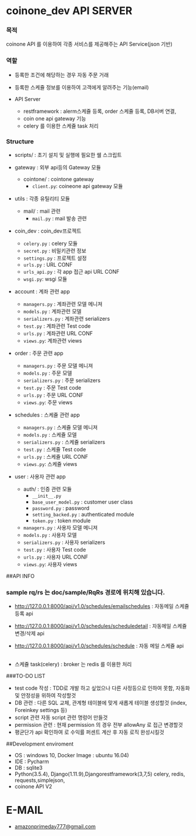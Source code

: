 # coinone_dev API SERVER

### 목적
coinone API 를 이용하여 각종 서비스를 제공해주는 API Service(json 기반)

### 역할

 - 등록한 조건에 해당하는 경우 자동 주문 거래
 - 등록한 스케쥴 정보를 이용하여 고객에게 알려주는 기능(email)
 
 - API Server      
    - restframework : alerm스케쥴 등록, order 스케쥴 등록, DB서버 연결,
    - coin one api gateway 기능
    - celery 를 이용한 스케쥴 task 처리
  

### Structure
- scripts/ : 초기 설치 및 실행에 필요한 쉘 스크립트

- gateway : 외부 api등의 Gateway 모듈
	- cointone/ : cointone gateway
		- `client.py`: coineone api gateway 모듈
			
- utils : 각종 유틸리티 모듈
    - mail/ : mail 관련
       - `mail.py` : mail 발송 관련 
- coin_dev : coin_dev프로젝트 
  - `celery.py` : celery 모듈
  - `secret.py` : 비밀키관련 정보
  - `settings.py` : 프로젝트 설정
  - `urls.py` : URL CONF
  - `urls_api.py` : 각 app 접근 api URL CONF
  - `wsgi.py`: wsgi 모듈
- account : 계좌 관련 app
  - `managers.py` : 계좌관련 모델 메니져
  - `models.py` : 계좌관련 모델
  - `serializers.py` : 계좌관련 serializers
  - `test.py` : 계좌관련 Test code
  - `urls.py` : 계좌관련 URL CONF
  - `views.py`: 계좌관련 views 
- order : 주문 관련 app
  - `managers.py` : 주문 모델 메니져
  - `models.py` : 주문 모델
  - `serializers.py` : 주문 serializers
  - `test.py` : 주문 Test code
  - `urls.py` : 주문 URL CONF
  - `views.py`: 주문 views
- schedules : 스케쥴 관련 app
  - `managers.py` : 스케쥴 모델 메니져
  - `models.py` : 스케쥴 모델
  - `serializers.py` : 스케쥴 serializers
  - `test.py` : 스케쥴 Test code
  - `urls.py` : 스케쥴 URL CONF
  - `views.py`: 스케쥴 views
- user : 사용자 관련 app
    -  auth/ : 인증 관련 모듈
        -  `__init__.py `
        -  `base_user_model.py` : customer user class
        -  `password.py` : password
        -  `setting_backed.py` : authenticated module
        -  `token.py` : token module
  - `managers.py` : 사용자 모델 메니져
  - `models.py` : 사용자 모델
  - `serializers.py` : 사용자 serializers
  - `test.py` : 사용자 Test code
  - `urls.py` : 사용자 URL CONF
  - `views.py`: 사용자 views

##API INFO
### sample rq/rs 는 doc/sample/RqRs 경로에 위치해 있습니다.
 - http://127.0.0.1:8000/api/v1.0/schedules/emailschedules : 자동메일 스케쥴 등록 api
 - http://127.0.0.1:8000/api/v1.0/schedules/scheduledetail : 자동메일 스케쥴 변경/삭제 api
 
 - http://127.0.0.1:8000/api/v1.0/schedules/schedule : 자동 메일 스케쥴 api
 
## 
  - 스케쥴 task(celery) : broker 는 redis 를 이용한  처리

###TO-DO LIST 
  - test code 작성 : TDD로 개발 하고 싶었으나 다른 사정등으로 인하여 못함, 자동화 및 안정성을 위하여 작성할것
  - DB 관련 : 다른 SQL 교체, 관계형 테이블에 맞게 새롭게 테이블 생성할것 (index, Foreinkey settings 등) 
  - script 관련 자동 script 관련 명렁어 만들것
  - permission 관련 : 현재  permission 의 경우 전부 allowAny 로 접근 변경할것 
  - 평균단가 api 확인하여 로 수익률 퍼센트 계산 후 자동 로직 완성시킬것
  
##Development enviroment
 - OS : windows 10, Docker Image : ubuntu 16.04)
 - IDE : Pycharm
 - DB : sqlite3
 - Python(3.5.4), Django(1.11.9),Djangorestframework(3,7,5) celery, redis, requests,simplejson, 
 - coinone API V2

# E-MAIL
 * amazonprimeday777@gmail.com